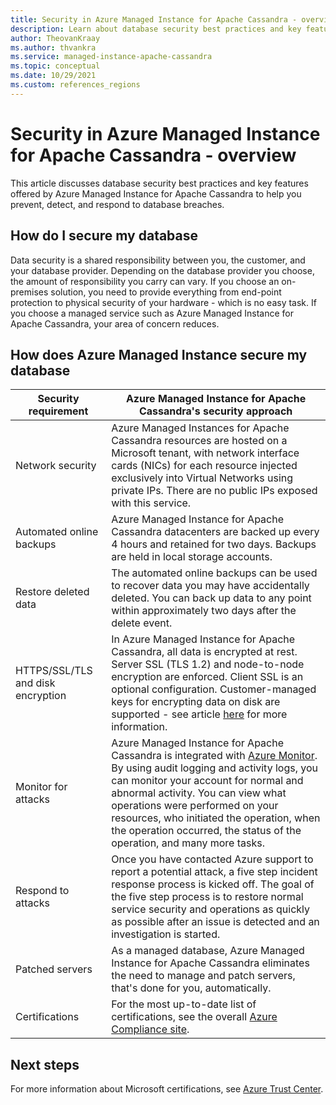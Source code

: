 ```yaml
---
title: Security in Azure Managed Instance for Apache Cassandra - overview
description: Learn about database security best practices and key features offered by Azure Managed Instance for Apache Cassandra. These help you prevent, detect, and respond to database breaches.
author: TheovanKraay
ms.author: thvankra
ms.service: managed-instance-apache-cassandra
ms.topic: conceptual
ms.date: 10/29/2021
ms.custom: references_regions
---
```


# Security in Azure Managed Instance for Apache Cassandra - overview

This article discusses database security best practices and key features offered by Azure Managed Instance for Apache Cassandra to help you prevent, detect, and respond to database breaches.

## How do I secure my database

Data security is a shared responsibility between you, the customer, and your database provider. Depending on the database provider you choose, the amount of responsibility you carry can vary. If you choose an on-premises solution, you need to provide everything from end-point protection to physical security of your hardware - which is no easy task. If you choose a managed service such as Azure Managed Instance for Apache Cassandra, your area of concern reduces. 

## How does Azure Managed Instance secure my database


|Security requirement|Azure Managed Instance for Apache Cassandra's security approach|
|---|---|
|Network security| Azure Managed Instances for Apache Cassandra resources are hosted on a Microsoft tenant, with network interface cards (NICs) for each resource injected exclusively into Virtual Networks using private IPs. There are no public IPs exposed with this service.|
|Automated online backups|Azure Managed Instance for Apache Cassandra datacenters are backed up every 4 hours and retained for two days. Backups are held in local storage accounts.|
|Restore deleted data|The automated online backups can be used to recover data you may have accidentally deleted. You can back up data to any point within approximately two days after the delete event.|
|HTTPS/SSL/TLS and disk encryption | In Azure Managed Instance for Apache Cassandra, all data is encrypted at rest. Server SSL (TLS 1.2) and node-to-node encryption are enforced. Client SSL is an optional configuration. Customer-managed keys for encrypting data on disk are supported - see article [here](customer-managed-keys.md) for more information. |
|Monitor for attacks|Azure Managed Instance for Apache Cassandra is integrated with [Azure Monitor](../azure-monitor/overview.md). By using audit logging and activity logs, you can monitor your account for normal and abnormal activity. You can view what operations were performed on your resources, who initiated the operation, when the operation occurred, the status of the operation, and many more tasks.|
|Respond to attacks|Once you have contacted Azure support to report a potential attack, a five step incident response process is kicked off. The goal of the five step process is to restore normal service security and operations as quickly as possible after an issue is detected and an investigation is started.|
|Patched servers|As a managed database, Azure Managed Instance for Apache Cassandra eliminates the need to manage and patch servers, that's done for you, automatically.|
|Certifications| For the most up-to-date list of certifications, see the overall [Azure Compliance site](https://azure.microsoft.com/resources/microsoft-azure-compliance-offerings/).


## Next steps

For more information about Microsoft certifications, see [Azure Trust Center](https://azure.microsoft.com/support/trust-center/).
